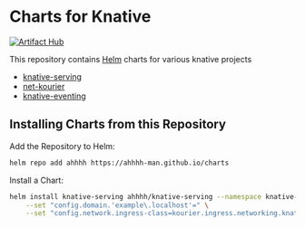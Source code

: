 # Charts for Knative

[![Artifact Hub](https://img.shields.io/endpoint?url=https://artifacthub.io/badge/repository/ahhhh)](https://artifacthub.io/packages/search?repo=ahhhh)

This repository contains [Helm](https://helm.sh) charts for various knative projects

* [knative-serving](charts/knative-serving/)
* [net-kourier](charts/net-kourier/)
* [knative-eventing](charts/knative-eventing/)

## Installing Charts from this Repository

Add the Repository to Helm:

```sh
helm repo add ahhhh https://ahhhh-man.github.io/charts
```

Install a Chart:

```sh
helm install knative-serving ahhhh/knative-serving --namespace knative-serving --create-namespace \
    --set "config.domain.'example\.localhost'=" \
    --set "config.network.ingress-class=kourier.ingress.networking.knative.dev"
```

